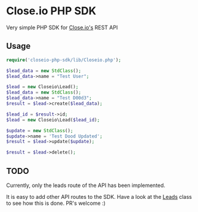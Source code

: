Close.io PHP SDK
===

Very simple PHP SDK for [Close.io's](http://close.io) REST API

## Usage

```php
require('closeio-php-sdk/lib/Closeio.php');

$lead_data = new StdClass();
$lead_data->name = "Test User";

$lead = new Closeio\Lead();
$lead_data = new StdClass();
$lead_data->name = "Test D00d3";
$result = $lead->create($lead_data);

$lead_id = $result->id;
$lead = new Closeio\Lead($lead_id);

$update = new StdClass();
$update->name = 'Test Dood Updated';
$result = $lead->update($update);

$result = $lead->delete();
```

## TODO

Currently, only the leads route of the API has been implemented.

It is easy to add other API routes to the SDK. Have a look at the [Leads](tree/master/lib/routes/Lead.php) class to see how this is done. PR's welcome :)
